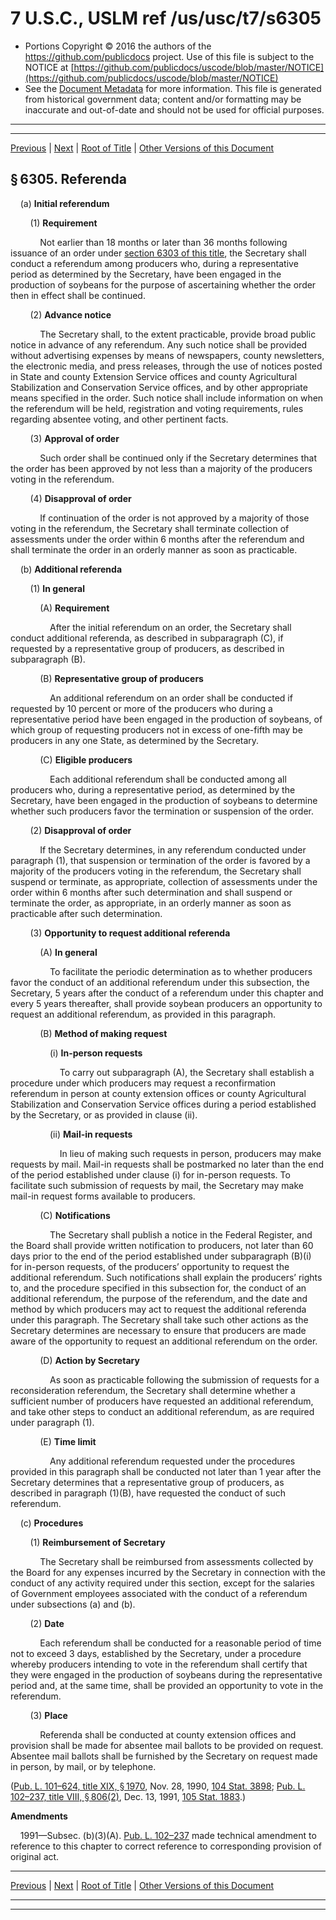 ---
---

# 7 U.S.C., USLM ref /us/usc/t7/s6305

* Portions Copyright © 2016 the authors of the https://github.com/publicdocs project.
  Use of this file is subject to the NOTICE at [https://github.com/publicdocs/uscode/blob/master/NOTICE](https://github.com/publicdocs/uscode/blob/master/NOTICE)
* See the [Document Metadata](././../../../..//README.md) for more information.
  This file is generated from historical government data; content and/or formatting may be inaccurate and out-of-date and should not be used for official purposes.

----------
----------

[Previous](./../../../..//us/usc/t7/ch92/m__us_usc_t7_s6304.md) | [Next](./../../../..//us/usc/t7/ch92/m__us_usc_t7_s6306.md) | [Root of Title](./../../../../) | [Other Versions of this Document](https://publicdocs.github.io/go/links?ns=uslm&ref=%2Fus%2Fusc%2Ft7%2Fs6305)

## § 6305. Referenda

    (a) __Initial referendum__ 

        (1) __Requirement__ 

            Not earlier than 18 months or later than 36 months following issuance of an order under [section 6303 of this title][/us/usc/t7/s6303], the Secretary shall conduct a referendum among producers who, during a representative period as determined by the Secretary, have been engaged in the production of soybeans for the purpose of ascertaining whether the order then in effect shall be continued.

        (2) __Advance notice__ 

            The Secretary shall, to the extent practicable, provide broad public notice in advance of any referendum. Any such notice shall be provided without advertising expenses by means of newspapers, county newsletters, the electronic media, and press releases, through the use of notices posted in State and county Extension Service offices and county Agricultural Stabilization and Conservation Service offices, and by other appropriate means specified in the order. Such notice shall include information on when the referendum will be held, registration and voting requirements, rules regarding absentee voting, and other pertinent facts.

        (3) __Approval of order__ 

            Such order shall be continued only if the Secretary determines that the order has been approved by not less than a majority of the producers voting in the referendum.

        (4) __Disapproval of order__ 

            If continuation of the order is not approved by a majority of those voting in the referendum, the Secretary shall terminate collection of assessments under the order within 6 months after the referendum and shall terminate the order in an orderly manner as soon as practicable.

    (b) __Additional referenda__ 

        (1) __In general__ 

            (A) __Requirement__ 

                After the initial referendum on an order, the Secretary shall conduct additional referenda, as described in subparagraph (C), if requested by a representative group of producers, as described in subparagraph (B).

            (B) __Representative group of producers__ 

                An additional referendum on an order shall be conducted if requested by 10 percent or more of the producers who during a representative period have been engaged in the production of soybeans, of which group of requesting producers not in excess of one-fifth may be producers in any one State, as determined by the Secretary.

            (C) __Eligible producers__ 

                Each additional referendum shall be conducted among all producers who, during a representative period, as determined by the Secretary, have been engaged in the production of soybeans to determine whether such producers favor the termination or suspension of the order.

        (2) __Disapproval of order__ 

            If the Secretary determines, in any referendum conducted under paragraph (1), that suspension or termination of the order is favored by a majority of the producers voting in the referendum, the Secretary shall suspend or terminate, as appropriate, collection of assessments under the order within 6 months after such determination and shall suspend or terminate the order, as appropriate, in an orderly manner as soon as practicable after such determination.

        (3) __Opportunity to request additional referenda__ 

            (A) __In general__ 

                To facilitate the periodic determination as to whether producers favor the conduct of an additional referendum under this subsection, the Secretary, 5 years after the conduct of a referendum under this chapter and every 5 years thereafter, shall provide soybean producers an opportunity to request an additional referendum, as provided in this paragraph.

            (B) __Method of making request__ 

                (i) __In-person requests__ 

                    To carry out subparagraph (A), the Secretary shall establish a procedure under which producers may request a reconfirmation referendum in person at county extension offices or county Agricultural Stabilization and Conservation Service offices during a period established by the Secretary, or as provided in clause (ii).

                (ii) __Mail-in requests__ 

                    In lieu of making such requests in person, producers may make requests by mail. Mail-in requests shall be postmarked no later than the end of the period established under clause (i) for in-person requests. To facilitate such submission of requests by mail, the Secretary may make mail-in request forms available to producers.

            (C) __Notifications__ 

                The Secretary shall publish a notice in the Federal Register, and the Board shall provide written notification to producers, not later than 60 days prior to the end of the period established under subparagraph (B)(i) for in-person requests, of the producers’ opportunity to request the additional referendum. Such notifications shall explain the producers’ rights to, and the procedure specified in this subsection for, the conduct of an additional referendum, the purpose of the referendum, and the date and method by which producers may act to request the additional referenda under this paragraph. The Secretary shall take such other actions as the Secretary determines are necessary to ensure that producers are made aware of the opportunity to request an additional referendum on the order.

            (D) __Action by Secretary__ 

                As soon as practicable following the submission of requests for a reconsideration referendum, the Secretary shall determine whether a sufficient number of producers have requested an additional referendum, and take other steps to conduct an additional referendum, as are required under paragraph (1).

            (E) __Time limit__ 

                Any additional referendum requested under the procedures provided in this paragraph shall be conducted not later than 1 year after the Secretary determines that a representative group of producers, as described in paragraph (1)(B), have requested the conduct of such referendum.

    (c) __Procedures__ 

        (1) __Reimbursement of Secretary__ 

            The Secretary shall be reimbursed from assessments collected by the Board for any expenses incurred by the Secretary in connection with the conduct of any activity required under this section, except for the salaries of Government employees associated with the conduct of a referendum under subsections (a) and (b).

        (2) __Date__ 

            Each referendum shall be conducted for a reasonable period of time not to exceed 3 days, established by the Secretary, under a procedure whereby producers intending to vote in the referendum shall certify that they were engaged in the production of soybeans during the representative period and, at the same time, shall be provided an opportunity to vote in the referendum.

        (3) __Place__ 

            Referenda shall be conducted at county extension offices and provision shall be made for absentee mail ballots to be provided on request. Absentee mail ballots shall be furnished by the Secretary on request made in person, by mail, or by telephone.

([Pub. L. 101–624, title XIX, § 1970][/us/pl/101/624/s1970], Nov. 28, 1990, [104 Stat. 3898][/us/stat/104/3898]; [Pub. L. 102–237, title VIII, § 806(2)][/us/pl/102/237/s806/2], Dec. 13, 1991, [105 Stat. 1883][/us/stat/105/1883].)

 __Amendments__ 

    1991—Subsec. (b)(3)(A). [Pub. L. 102–237][/us/pl/102/237] made technical amendment to reference to this chapter to correct reference to corresponding provision of original act.

----------

[Previous](./../../../..//us/usc/t7/ch92/m__us_usc_t7_s6304.md) | [Next](./../../../..//us/usc/t7/ch92/m__us_usc_t7_s6306.md) | [Root of Title](./../../../../) | [Other Versions of this Document](https://publicdocs.github.io/go/links?ns=uslm&ref=%2Fus%2Fusc%2Ft7%2Fs6305)

----------
----------

[/us/usc/t7/s6303]: https://publicdocs.github.io/go/links?ns=uslm&ref=%2Fus%2Fusc%2Ft7%2Fs6303
[/us/pl/101/624/s1970]: https://publicdocs.github.io/go/links?ns=uslm&ref=%2Fus%2Fpl%2F101%2F624%2Fs1970
[/us/stat/104/3898]: https://publicdocs.github.io/go/links?ns=uslm&ref=%2Fus%2Fstat%2F104%2F3898
[/us/pl/102/237/s806/2]: https://publicdocs.github.io/go/links?ns=uslm&ref=%2Fus%2Fpl%2F102%2F237%2Fs806%2F2
[/us/stat/105/1883]: https://publicdocs.github.io/go/links?ns=uslm&ref=%2Fus%2Fstat%2F105%2F1883
[/us/pl/102/237]: https://publicdocs.github.io/go/links?ns=uslm&ref=%2Fus%2Fpl%2F102%2F237


